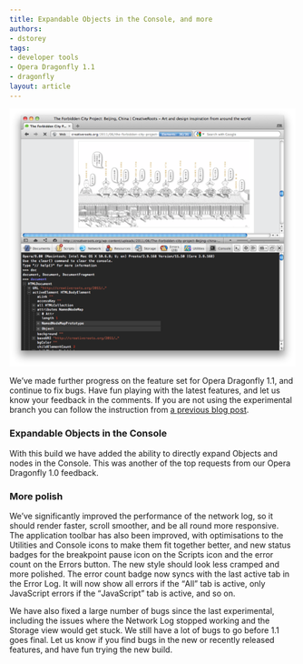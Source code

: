 ```yaml
---
title: Expandable Objects in the Console, and more
authors:
- dstorey
tags:
- developer tools
- Opera Dragonfly 1.1
- dragonfly
layout: article
---
```

<img src="/blog/expandable-objects-in-the-console-and-more/Screen%20shot%202011-07-07%20at%2002.16.30.png" alt="" />

<p>We’ve made further progress on the feature set for Opera Dragonfly 1.1, and continue to fix bugs. Have fun playing with the latest features, and let us know your feedback in the comments. If you are not using the experimental branch you can follow the instruction from <a href="http://my.opera.com/dragonfly/blog/getting-opera-dragonfly-ready-for-opera-11/#enable">a previous blog post</a>.</p>

<h3>Expandable Objects in the Console</h3>

<p>With this build we have added the ability to directly expand Objects and nodes in the Console. This was another of the top requests from our Opera Dragonfly 1.0 feedback.</p>

<h3>More polish</h3>

<p>We’ve significantly improved the performance of the network log, so it should render faster, scroll smoother, and be all round more responsive. The application toolbar has also been improved, with optimisations to the Utilities and Console icons to make them fit together better, and new status badges for the breakpoint pause icon on the Scripts icon and the error count on the Errors button. The new style should look less cramped and more polished. The error count badge now syncs with the last active tab in the Error Log. It will now show all errors if the <q>All</q> tab is active, only JavaScript errors if the <q>JavaScript</q> tab is active, and so on.</p>

 We have also fixed a large number of bugs since the last experimental, including the issues where the Network Log stopped working and the Storage view would get stuck. We still have a lot of bugs to go before 1.1 goes final. Let us know if you find bugs in the new or recently released features, and have fun trying the new build.

